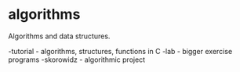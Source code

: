 # algorithms
Algorithms and data structures.

-tutorial - algorithms, structures, functions in C
-lab - bigger exercise programs
-skorowidz - algorithmic project
